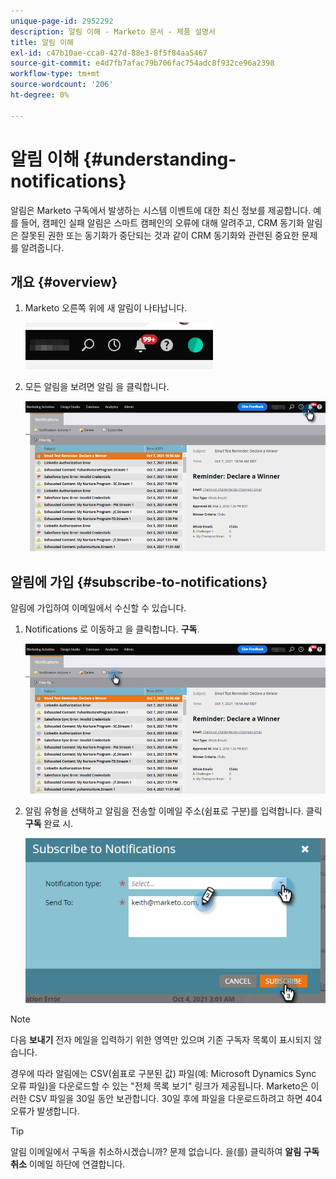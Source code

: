 ```yaml
---
unique-page-id: 2952292
description: 알림 이해 - Marketo 문서 - 제품 설명서
title: 알림 이해
exl-id: c47b10ae-cca0-427d-88e3-8f5f84aa5467
source-git-commit: e4d7fb7afac79b706fac754adc8f932ce96a2398
workflow-type: tm+mt
source-wordcount: '206'
ht-degree: 0%

---
```


# 알림 이해 {#understanding-notifications}

알림은 Marketo 구독에서 발생하는 시스템 이벤트에 대한 최신 정보를 제공합니다. 예를 들어, 캠페인 실패 알림은 스마트 캠페인의 오류에 대해 알려주고, CRM 동기화 알림 은 잘못된 권한 또는 동기화가 중단되는 것과 같이 CRM 동기화와 관련된 중요한 문제를 알려줍니다.

## 개요 {#overview}

1. Marketo 오른쪽 위에 새 알림이 나타납니다.

   ![](assets/understanding-notifications-1.png)

1. 모든 알림을 보려면 알림 을 클릭합니다.

   ![](assets/understanding-notifications-2.png)

## 알림에 가입 {#subscribe-to-notifications}

알림에 가입하여 이메일에서 수신할 수 있습니다.

1. Notifications 로 이동하고 을 클릭합니다. **구독**.

   ![](assets/understanding-notifications-3.png)

1. 알림 유형을 선택하고 알림을 전송할 이메일 주소(쉼표로 구분)를 입력합니다. 클릭 **구독** 완료 시.

   ![](assets/understanding-notifications-4.png)

>[!NOTE]
>
>다음 **보내기** 전자 메일을 입력하기 위한 영역만 있으며 기존 구독자 목록이 표시되지 않습니다.

경우에 따라 알림에는 CSV(쉼표로 구분된 값) 파일(예: Microsoft Dynamics Sync 오류 파일)을 다운로드할 수 있는 &quot;전체 목록 보기&quot; 링크가 제공됩니다. Marketo은 이러한 CSV 파일을 30일 동안 보관합니다. 30일 후에 파일을 다운로드하려고 하면 404 오류가 발생합니다.

>[!TIP]
>
>알림 이메일에서 구독을 취소하시겠습니까? 문제 없습니다. 을(를) 클릭하여 **알림 구독 취소** 이메일 하단에 연결합니다.
